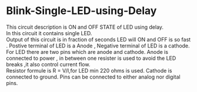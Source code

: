 # Blink-Single-LED-using-Delay
This circuit description is ON and OFF STATE of LED using delay.  
In this circuit it contains single LED.  
Output of this circuit is in fraction of seconds LED will ON and OFF is so fast . 
Postive terminal of LED is a Anode , Negative terminal of LED is a cathode.  
For LED there are two pins which are anode and cathode.
Anode is connected to power , in between one resister is used to avoid the LED breaks ,it also control current flow.  
Resistor formule is R = V/I,for LED min 220 ohms is used. 
Cathode is connected to ground. 
Pins can be connected to either analog nor digital pins.
